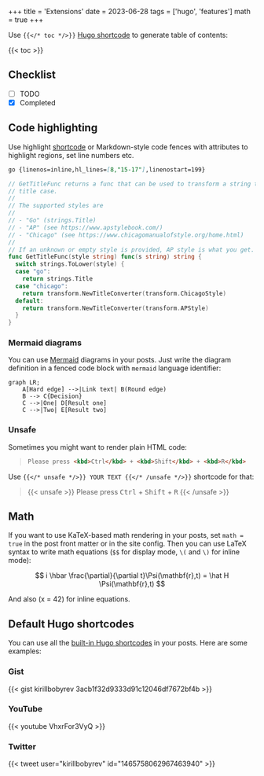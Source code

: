 +++
title = 'Extensions'
date = 2023-06-28
tags = ['hugo', 'features']
math = true
+++

Use `{{</* toc */>}}` [Hugo
shortcode](https://gohugo.io/content-management/shortcodes/) to generate table
of contents:

{{< toc >}}

## Checklist

- [ ] TODO
- [x] Completed

## Code highlighting

Use highlight
[shortcode](https://gohugo.io/content-management/syntax-highlighting/#example-highlight-shortcode)
or Markdown-style code fences with attributes to highlight regions, set line
numbers etc.

````markdown
go {linenos=inline,hl_lines=[8,"15-17"],linenostart=199}
````

```go {linenos=inline,hl_lines=[8,"15-17"],linenostart=199}
// GetTitleFunc returns a func that can be used to transform a string to
// title case.
//
// The supported styles are
//
// - "Go" (strings.Title)
// - "AP" (see https://www.apstylebook.com/)
// - "Chicago" (see https://www.chicagomanualofstyle.org/home.html)
//
// If an unknown or empty style is provided, AP style is what you get.
func GetTitleFunc(style string) func(s string) string {
  switch strings.ToLower(style) {
  case "go":
    return strings.Title
  case "chicago":
    return transform.NewTitleConverter(transform.ChicagoStyle)
  default:
    return transform.NewTitleConverter(transform.APStyle)
  }
}
```

### Mermaid diagrams

You can use [Mermaid](https://mermaid-js.github.io/mermaid/#/) diagrams in your
posts. Just write the diagram definition in a fenced code block with `mermaid`
language identifier:

```mermaid
graph LR;
    A[Hard edge] -->|Link text| B(Round edge)
    B --> C{Decision}
    C -->|One| D[Result one]
    C -->|Two| E[Result two]
```

### Unsafe

Sometimes you might want to render plain HTML code:

>```html
>Please press <kbd>Ctrl</kbd> + <kbd>Shift</kbd> + <kbd>R</kbd>
>```

Use `{{</* unsafe */>}} YOUR TEXT {{</* /unsafe */>}}` shortcode for that:

>{{< unsafe >}}
Please press <kbd>Ctrl</kbd> + <kbd>Shift</kbd> + <kbd>R</kbd>
{{< /unsafe >}}

## Math

If you want to use KaTeX-based math rendering in your posts, set `math = true`
in the post front matter or in the site config. Then you can use LaTeX syntax to
write math equations (`$$` for display mode, `\(` and `\)` for inline mode):

$$
i \hbar \frac{\partial}{\partial t}\Psi(\mathbf{r},t) = \hat H \Psi(\mathbf{r},t)
$$

And also \(x = 42\) for inline equations.

## Default Hugo shortcodes

You can use all the [built-in Hugo
shortcodes](https://gohugo.io/content-management/shortcodes/#use-hugos-built-in-shortcodes)
in your posts. Here are some examples:

### Gist

{{< gist kirillbobyrev 3acb1f32d9333d91c12046df7672bf4b >}}

### YouTube

{{< youtube VhxrFor3VyQ >}}

### Twitter

{{< tweet user="kirillbobyrev" id="1465758062967463940" >}}
